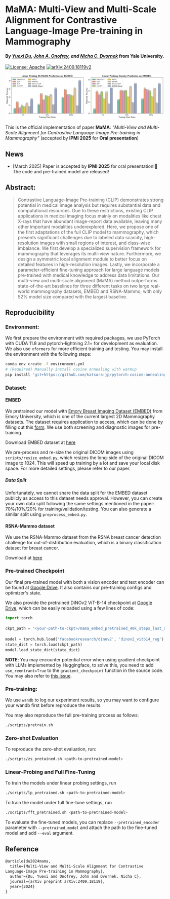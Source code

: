 # MaMA: Multi-View and Multi-Scale Alignment for Contrastive Language-Image Pre-training in Mammography

#### By *[Yuexi Du](https://xypb.github.io/), [John A. Onofrey](https://medicine.yale.edu/profile/john-onofrey/), and [Nicha C. Dvornek](https://www.hellonicha.com/)* from Yale University.

[![License: Apache](https://img.shields.io/badge/license-Apache%202.0-blue?style=flat-square)](./LICENSE) [![arXiv:2409.18119v2](https://img.shields.io/badge/arXiv-2409.18119-B31B1B.svg)](https://arxiv.org/abs/2409.18119v2)

![teaser](assets/git_teaser.png)

This is the official implementation of paper **MaMA**: *"Multi-View and Multi-Scale Alignment for Contrastive Language-Image Pre-training in Mammography"* (accepted by **IPMI 2025** for **Oral presentation**)

## News

- [March 2025] Paper is accepted by **IPMI 2025** for oral presentation!🎉 The code and pre-trained model are released!

## Abstract:

> Contrastive Language-Image Pre-training (CLIP) demonstrates strong potential in medical image analysis but requires substantial data and computational resources. Due to these restrictions, existing CLIP applications in medical imaging focus mainly on modalities like chest X-rays that have abundant image-report data available, leaving many other important modalities underexplored. Here, we propose one of the first adaptations of the full CLIP model to mammography, which presents significant challenges due to labeled data scarcity, high-resolution images with small regions of interest, and class-wise imbalance. We first develop a specialized supervision framework for mammography that leverages its multi-view nature. Furthermore, we design a symmetric local alignment module to better focus on detailed features in high-resolution images. Lastly, we incorporate a parameter-efficient fine-tuning approach for large language models pre-trained with medical knowledge to address data limitations. Our multi-view and multi-scale alignment (MaMA) method outperforms state-of-the-art baselines for three different tasks on two large real-world mammography datasets, EMBED and RSNA-Mammo, with only 52% model size compared with the largest baseline.

## Reproducibility

### Environment:

We first prepare the environment with required packages, we use PyTorch with CUDA 11.8 and pytorch-lightning 2.1+ for development as evaluation. We also use `xformers` for more efficient training and testing. You may install the environment with the following steps:

```bash
conda env create -f environment.yml
# (Required) Manually install cosine annealing with warmup
pip install 'git+https://github.com/katsura-jp/pytorch-cosine-annealing-with-warmup'
```

### Dataset:

#### EMBED

We pretrained our model with [Emory Breast Imaging Dataset (EMBED)](https://github.com/Emory-HITI/EMBED_Open_Data) from Emory University, which is one of the current largest 2D Mammography datasets. The dataset requires application to access, which can be done by filling out this [form](https://forms.gle/HwGMM6vdv3w32TKF9). We use both screening and diagnostic images for pre-training.

Download EMBED dataset at [here](https://aws.amazon.com/marketplace/pp/prodview-unw4li5rkivs2#resources)

We pre-process and re-size the original DICOM images using `scripts/resize_embed.py`, which resizes the long-side of the original DICOM image to 1024. This will speed up training by a lot and save your local disk space. For more detailed settings, please refer to our paper.

##### Data Split

Unfortunately, we cannot share the data split for the EMBED dataset publicly as access to this dataset needs approval. However, you can create your own data split following the same settings mentioned in the paper: 70%/10%/20% for training/validation/testing. You can also generate a similar split using `preprocess_embed.py`.

#### RSNA-Mammo dataset

We use the RSNA-Mammo dataset from the RSNA breast cancer detection challenge for out-of-distribution evaluation, which is a binary classification dataset for breast cancer.

Download at [here](https://www.kaggle.com/competitions/rsna-breast-cancer-detection/overview)

### Pre-trained Checkpoint


Our final pre-trained model with both a vision encoder and text encoder can be found at [Google Drive](https://drive.google.com/file/d/1UnAex2_feBWFmey9ZAxiI9fvCVc83Oox/view?usp=sharing). It also contains our pre-training configs and optimizer's state.

We also provide the pretrained DiNOv2 ViT-B-14 checkpoint at [Google Drive](https://drive.google.com/file/d/1M9IKAPnTLjpKYgSJU_5-KOR-X7SMDG2T/view?usp=sharing), which can be easily reloaded using a few lines of code:

```python
import torch

ckpt_path = "<your-path-to-ckpt>/mama_embed_pretrained_40k_steps_last_dinov2_vit_ckpt.pth"

model = torch.hub.load('facebookresearch/dinov2', 'dinov2_vitb14_reg')
state_dict = torch.load(ckpt_path)
model.load_state_dict(state_dict)
```

**NOTE**: You may encounter potential error when using gradient checkpoint with LLMs implemented by Huggingface, to solve this, you need to add `use_reentrant=True` to the `gradient_checkpoint` function in the source code. You may also refer to [this issue](https://github.com/huggingface/transformers/issues/28536).

### Pre-training:

We use `wandb` to log our experiment results, so you may want to configure your wandb first before reproduce the results.

You may also reproduce the full pre-training process as follows:
```bash
./scripts/pretrain.sh
```

### Zero-shot Evaluation

To reproduce the zero-shot evaluation, run:
```bash
./scripts/zs_pretained.sh <path-to-pretrained-model>
```

### Linear-Probing and Full Fine-Tuning

To train the models under linear probing settings, run
```bash
./scripts/lp_pretrained.sh <path-to-pretrained-model>
```

To train the model under full fine-tune settings, run
```bash
./scripts/fft_pretrained.sh <path-to-pretrained-model>
```

To evaluate the fine-tuned models, you can replace `--pretrained_encoder` parameter with `--pretrained_model` and attach the path to the fine-tuned model and add `--eval` argument.

## Reference


```
@article{du2024mama,
  title={Multi-View and Multi-Scale Alignment for Contrastive Language-Image Pre-training in Mammography},
  author={Du, Yuexi and Onofrey, John and Dvornek, Nicha C},
  journal={arXiv preprint arXiv:2409.18119},
  year={2024}
}
```
